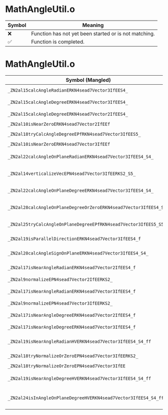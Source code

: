 # MathAngleUtil.o
| Symbol | Meaning 
| ------------- | ------------- 
| :x: | Function has not yet been started or is not matching. 
| :white_check_mark: | Function is completed. 


# MathAngleUtil.o
| Symbol (Mangled) | Symbol (Demangled) | Decompiled? |
| ------------- |  ------------- | ------------- |
| `_ZN2al15calcAngleRadianERKN4sead7Vector3IfEES4_` | `al::calcAngleRadian(sead::Vector3<float> const&,sead::Vector3<float> const&)` | :x: |
| `_ZN2al15calcAngleDegreeERKN4sead7Vector3IfEES4_` | `al::calcAngleDegree(sead::Vector3<float> const&,sead::Vector3<float> const&)` | :x: |
| `_ZN2al15calcAngleDegreeERKN4sead7Vector2IfEES4_` | `al::calcAngleDegree(sead::Vector2<float> const&,sead::Vector2<float> const&)` | :x: |
| `_ZN2al10isNearZeroERKN4sead7Vector2IfEEf` | `al::isNearZero(sead::Vector2<float> const&,float)` | :x: |
| `_ZN2al18tryCalcAngleDegreeEPfRKN4sead7Vector3IfEES5_` | `al::tryCalcAngleDegree(float *,sead::Vector3<float> const&,sead::Vector3<float> const&)` | :x: |
| `_ZN2al10isNearZeroERKN4sead7Vector3IfEEf` | `al::isNearZero(sead::Vector3<float> const&,float)` | :x: |
| `_ZN2al22calcAngleOnPlaneRadianERKN4sead7Vector3IfEES4_S4_` | `al::calcAngleOnPlaneRadian(sead::Vector3<float> const&,sead::Vector3<float> const&,sead::Vector3<float> const&)` | :x: |
| `_ZN2al14verticalizeVecEPN4sead7Vector3IfEERKS2_S5_` | `al::verticalizeVec(sead::Vector3<float> *,sead::Vector3<float> const&,sead::Vector3<float> const&)` | :x: |
| `_ZN2al22calcAngleOnPlaneDegreeERKN4sead7Vector3IfEES4_S4_` | `al::calcAngleOnPlaneDegree(sead::Vector3<float> const&,sead::Vector3<float> const&,sead::Vector3<float> const&)` | :x: |
| `_ZN2al28calcAngleOnPlaneDegreeOrZeroERKN4sead7Vector3IfEES4_S4_` | `al::calcAngleOnPlaneDegreeOrZero(sead::Vector3<float> const&,sead::Vector3<float> const&,sead::Vector3<float> const&)` | :x: |
| `_ZN2al25tryCalcAngleOnPlaneDegreeEPfRKN4sead7Vector3IfEES5_S5_` | `al::tryCalcAngleOnPlaneDegree(float *,sead::Vector3<float> const&,sead::Vector3<float> const&,sead::Vector3<float> const&)` | :x: |
| `_ZN2al19isParallelDirectionERKN4sead7Vector3IfEES4_f` | `al::isParallelDirection(sead::Vector3<float> const&,sead::Vector3<float> const&,float)` | :x: |
| `_ZN2al20calcAngleSignOnPlaneERKN4sead7Vector3IfEES4_S4_` | `al::calcAngleSignOnPlane(sead::Vector3<float> const&,sead::Vector3<float> const&,sead::Vector3<float> const&)` | :x: |
| `_ZN2al17isNearAngleRadianERKN4sead7Vector2IfEES4_f` | `al::isNearAngleRadian(sead::Vector2<float> const&,sead::Vector2<float> const&,float)` | :x: |
| `_ZN2al9normalizeEPN4sead7Vector2IfEERKS2_` | `al::normalize(sead::Vector2<float> *,sead::Vector2<float> const&)` | :x: |
| `_ZN2al17isNearAngleRadianERKN4sead7Vector3IfEES4_f` | `al::isNearAngleRadian(sead::Vector3<float> const&,sead::Vector3<float> const&,float)` | :x: |
| `_ZN2al9normalizeEPN4sead7Vector3IfEERKS2_` | `al::normalize(sead::Vector3<float> *,sead::Vector3<float> const&)` | :x: |
| `_ZN2al17isNearAngleDegreeERKN4sead7Vector2IfEES4_f` | `al::isNearAngleDegree(sead::Vector2<float> const&,sead::Vector2<float> const&,float)` | :x: |
| `_ZN2al17isNearAngleDegreeERKN4sead7Vector3IfEES4_f` | `al::isNearAngleDegree(sead::Vector3<float> const&,sead::Vector3<float> const&,float)` | :x: |
| `_ZN2al19isNearAngleRadianHVERKN4sead7Vector3IfEES4_S4_ff` | `al::isNearAngleRadianHV(sead::Vector3<float> const&,sead::Vector3<float> const&,sead::Vector3<float> const&,float,float)` | :x: |
| `_ZN2al18tryNormalizeOrZeroEPN4sead7Vector3IfEERKS2_` | `al::tryNormalizeOrZero(sead::Vector3<float> *,sead::Vector3<float> const&)` | :x: |
| `_ZN2al18tryNormalizeOrZeroEPN4sead7Vector3IfEE` | `al::tryNormalizeOrZero(sead::Vector3<float> *)` | :x: |
| `_ZN2al19isNearAngleDegreeHVERKN4sead7Vector3IfEES4_S4_ff` | `al::isNearAngleDegreeHV(sead::Vector3<float> const&,sead::Vector3<float> const&,sead::Vector3<float> const&,float,float)` | :x: |
| `_ZN2al24isInAngleOnPlaneDegreeHVERKN4sead7Vector3IfEES4_S4_ffff` | `al::isInAngleOnPlaneDegreeHV(sead::Vector3<float> const&,sead::Vector3<float> const&,sead::Vector3<float> const&,float,float,float,float)` | :x: |
